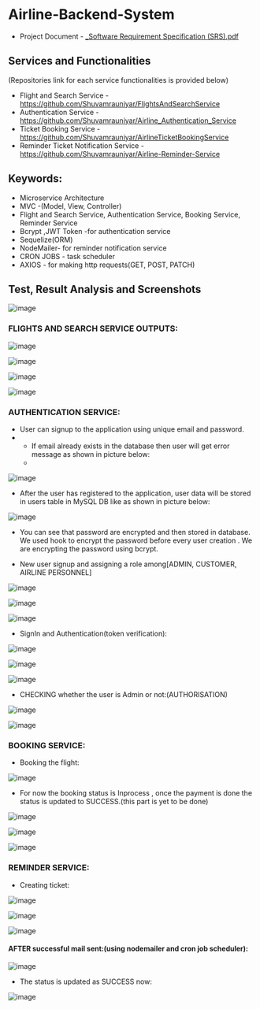 # Airline-Backend-System
- Project Document - [_Software Requirement Specification (SRS).pdf](https://github.com/Shuvamrauniyar/Airline-Backend-System/files/11023100/_Software.Requirement.Specification.SRS.pdf)

## Services and Functionalities 
(Repositories link for each service functionalities is provided below)
- Flight and Search Service  - https://github.com/Shuvamrauniyar/FlightsAndSearchService
- Authentication Service - https://github.com/Shuvamrauniyar/Airline_Authentication_Service
- Ticket Booking Service - https://github.com/Shuvamrauniyar/AirlineTicketBookingService 
- Reminder Ticket Notification Service - https://github.com/Shuvamrauniyar/Airline-Reminder-Service

## Keywords: 
- Microservice Architecture
- MVC -(Model, View, Controller)
- Flight and Search Service, Authentication Service, Booking Service, Reminder Service
- Bcrypt ,JWT Token -for authentication service 
- Sequelize(ORM)
- NodeMailer- for reminder notification service
- CRON JOBS - task scheduler
- AXIOS - for making http requests(GET, POST, PATCH) 

## Test, Result Analysis and Screenshots 

![image](https://user-images.githubusercontent.com/96899142/236890506-ecfdb07f-1984-4b53-b19a-d5d3a6becd82.png)

### FLIGHTS AND SEARCH SERVICE OUTPUTS:

![image](https://user-images.githubusercontent.com/96899142/236890638-b022c285-307d-4755-a3e3-0f78942bf0f0.png)

![image](https://user-images.githubusercontent.com/96899142/236890648-691e569f-865d-4347-a99f-84da458a8b91.png)

![image](https://user-images.githubusercontent.com/96899142/236890667-7405d6ad-7801-474c-adcd-6f275cb5119f.png)

![image](https://user-images.githubusercontent.com/96899142/236890721-1452cd1f-939e-422a-bba4-352b8932a08a.png)


### AUTHENTICATION SERVICE:

- User can signup to the application using unique email and password.
- - If email already exists in the database then user will get error message as shown in picture below:
  - 
![image](https://github.com/Shuvamrauniyar/Airline-Backend-System/assets/96899142/9e90f04a-7518-4278-aa2b-bf190aca06e8)


- After the user has registered to the application, user data will be stored in users table in MySQL DB like as shown in picture below:

![image](https://github.com/Shuvamrauniyar/Airline-Backend-System/assets/96899142/d2d18d9a-bcae-4e0c-b26a-84e32574a3ee)



- You can see that password are encrypted and then stored in database. We used hook to encrypt the password before every user creation . We are encrypting the password using bcrypt.

- New user signup and assigning a role among[ADMIN, CUSTOMER, AIRLINE PERSONNEL] 

![image](https://user-images.githubusercontent.com/96899142/236890966-fd500eb7-945d-4800-8064-5bde56ca6ed8.png)

![image](https://user-images.githubusercontent.com/96899142/236890991-adb05a6f-0bb5-4625-97cd-9ed03d9c1dac.png)

![image](https://user-images.githubusercontent.com/96899142/236891000-b5962620-c92d-42ce-bec3-bfdfc9c9277b.png)


- SignIn and Authentication(token verification):

![image](https://user-images.githubusercontent.com/96899142/236891052-a8ac0a6d-dc58-4fb3-bf6f-d67b618e4521.png)

![image](https://user-images.githubusercontent.com/96899142/236891078-320c783f-93ac-4cd4-9dd2-0a82584cf0fb.png)

![image](https://user-images.githubusercontent.com/96899142/236891104-3a36f8b0-2773-4028-9e22-9d78e02a6767.png)



- CHECKING whether the user is Admin or not:(AUTHORISATION)

![image](https://user-images.githubusercontent.com/96899142/236891163-3a80e677-e986-43e6-9ef0-1c26accc10df.png)

![image](https://user-images.githubusercontent.com/96899142/236891189-7160065e-b40a-40c7-9c92-011f9ccbfb4e.png)



### BOOKING SERVICE:

- Booking the flight:

![image](https://user-images.githubusercontent.com/96899142/236891292-601d3ac5-3d17-4b5b-9da2-ffdb6cf988b8.png)


- For now the booking status is Inprocess , once the payment is done the status is updated to SUCCESS.(this part is yet to be done)

![image](https://user-images.githubusercontent.com/96899142/236891273-a5dfe49d-7816-4eb5-95a0-c9667aadf418.png)

![image](https://user-images.githubusercontent.com/96899142/236891331-fc273dd8-79af-40ad-85e7-cc7ac4b014d3.png)

![image](https://user-images.githubusercontent.com/96899142/236891398-7db1d571-3fde-4ab6-b693-4195f162a3ab.png)


### REMINDER SERVICE:

- Creating ticket:

![image](https://user-images.githubusercontent.com/96899142/236891442-88f8b94e-abe6-4484-8369-cd5d3e31f8a0.png)

![image](https://user-images.githubusercontent.com/96899142/236891522-88b19a0b-e3df-4769-b3e1-945ba6020e55.png)


![image](https://user-images.githubusercontent.com/96899142/236891563-9c12f2fb-66d7-48be-89d3-e1a696daa15a.png)


#### AFTER successful mail sent:(using nodemailer and cron job scheduler):

![image](https://user-images.githubusercontent.com/96899142/236891596-67a33f20-c59d-46a5-8420-b22fe03d58dd.png)


- The status is updated as SUCCESS now:

![image](https://user-images.githubusercontent.com/96899142/236891649-788fe8ca-fe4f-487a-b36b-d4d17a249ea3.png)


